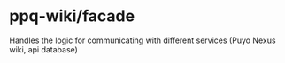 # ppq-wiki/facade

Handles the logic for communicating with different services (Puyo Nexus wiki, api database)

